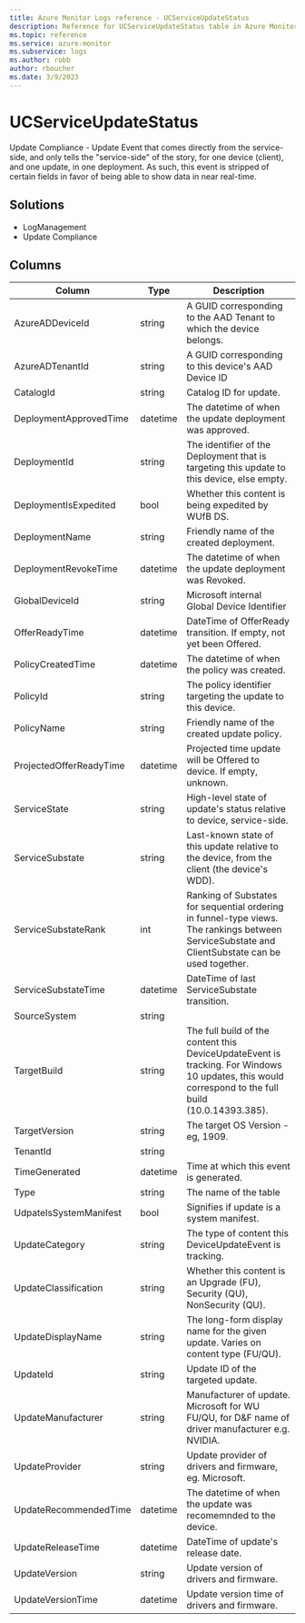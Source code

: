 ```yaml
---
title: Azure Monitor Logs reference - UCServiceUpdateStatus
description: Reference for UCServiceUpdateStatus table in Azure Monitor Logs.
ms.topic: reference
ms.service: azure-monitor
ms.subservice: logs
ms.author: robb
author: rboucher
ms.date: 3/9/2023
---
```


# UCServiceUpdateStatus

 Update Compliance - Update Event that comes directly from the service-side, and only tells the "service-side" of the story, for one device (client), and one update, in one deployment. As such, this event is stripped of certain fields in favor of being able to show data in near real-time.

## Solutions

- LogManagement
- Update Compliance




## Columns

| Column | Type | Description |
| --- | --- | --- |
| AzureADDeviceId | string | A GUID corresponding to the AAD Tenant to which the device belongs. |
| AzureADTenantId | string | A GUID corresponding to this device's AAD Device ID |
| CatalogId | string | Catalog ID for update. |
| DeploymentApprovedTime | datetime | The datetime of when the update deployment was approved. |
| DeploymentId | string | The identifier of the Deployment that is targeting this update to this device, else empty. |
| DeploymentIsExpedited | bool | Whether this content is being expedited by WUfB DS. |
| DeploymentName | string | Friendly name of the created deployment. |
| DeploymentRevokeTime | datetime | The datetime of when the update deployment was Revoked. |
| GlobalDeviceId | string | Microsoft internal Global Device Identifier |
| OfferReadyTime | datetime | DateTime of OfferReady transition. If empty, not yet been Offered. |
| PolicyCreatedTime | datetime | The datetime of when the policy was created. |
| PolicyId | string | The policy identifier targeting the update to this device. |
| PolicyName | string | Friendly name of the created update policy. |
| ProjectedOfferReadyTime | datetime | Projected time update will be Offered to device. If empty, unknown.  |
| ServiceState | string | High-level state of update's status relative to device, service-side. |
| ServiceSubstate | string | Last-known state of this update relative to the device, from the client (the device's WDD). |
| ServiceSubstateRank | int | Ranking of Substates for sequential ordering in funnel-type views. The rankings between ServiceSubstate and ClientSubstate can be used together. |
| ServiceSubstateTime | datetime | DateTime of last ServiceSubstate transition. |
| SourceSystem | string |  |
| TargetBuild | string | The full build of the content this DeviceUpdateEvent is tracking. For Windows 10 updates, this would correspond to the full build (10.0.14393.385). |
| TargetVersion | string | The target OS Version - eg, 1909. |
| TenantId | string |  |
| TimeGenerated | datetime | Time at which this event is generated. |
| Type | string | The name of the table |
| UdpateIsSystemManifest | bool | Signifies if update is a system manifest. |
| UpdateCategory | string | The type of content this DeviceUpdateEvent is tracking. |
| UpdateClassification | string | Whether this content is an Upgrade (FU), Security (QU), NonSecurity (QU). |
| UpdateDisplayName | string | The long-form display name for the given update. Varies on content type (FU/QU). |
| UpdateId | string | Update ID of the targeted update. |
| UpdateManufacturer | string | Manufacturer of update. Microsoft for WU FU/QU, for D&F name of driver manufacturer e.g. NVIDIA. |
| UpdateProvider | string | Update provider of drivers and firmware, eg. Microsoft. |
| UpdateRecommendedTime | datetime | The datetime of when the update was recomemnded to the device. |
| UpdateReleaseTime | datetime | DateTime of update's release date. |
| UpdateVersion | string | Update version of drivers and firmware. |
| UpdateVersionTime | datetime | Update version time of drivers and firmware. |
